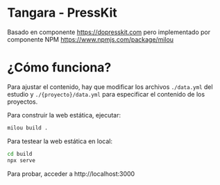 # Tangara - PressKit

Basado en componente https://dopresskit.com pero implementado por componente NPM https://www.npmjs.com/package/milou

# ¿Cómo funciona?

Para ajustar el contenido, hay que modificar los archivos `./data.yml` del estudio y `./{proyecto}/data.yml` para especificar el contenido de los proyectos.

Para construir la web estática, ejecutar:

```bash
milou build .
```

Para testear la web estática en local:

```bash
cd build
npx serve
```

Para probar, acceder a http://localhost:3000